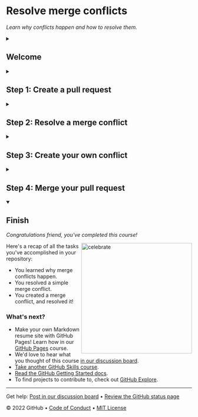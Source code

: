 <!--
  <<< Author notes: Header of the course >>>
  Include a 1280×640 image, course title in sentence case, and a concise description in emphasis.
  In your repository settings: enable template repository, add your 1280×640 social image, auto delete head branches.
  Add your open source license, GitHub uses Creative Commons Attribution 4.0 International.
-->

# Resolve merge conflicts

_Learn why conflicts happen and how to resolve them._

<!--
  <<< Author notes: Start of the course >>>
  Include start button, a note about Actions minutes,
  and tell the learner why they should take the course.
  Each step should be wrapped in <details>/<summary>, with an `id` set.
  The start <details> should have `open` as well.
  Do not use quotes on the <details> tag attributes.
-->

<details id=0>
<summary><h2>Welcome</h2></summary>

Merge conflicts happen when two people make changes to the same file on GitHub—a common occurrence when you’re working with others. While resolving differences might involve some discussion, merge conflicts don’t have to be scary. This course guides you through the steps to finding the best merge conflict solution, so your team can keep building.

- **Who is this for**: New developers, new GitHub users, users new to Git, students, managers, teams.
- **What you'll learn**: What merge conflicts are, how you resolve merge conflicts, how to reduce merge conflicts.
- **What you'll build**: We'll work with a short Markdown resume file in this course.
- **Prerequisites**: We recommend taking [Introduction to GitHub](https://github.com/skills/introduction-to-github) prior to this course.
- **How long**: This course is three steps long and takes less than 30 minutes to complete.

## How to start this course

1. Right-click **Start course** and open the link in a new tab.
   <br />[![start-course](https://user-images.githubusercontent.com/1221423/218596841-0645fe1a-4aaf-4f51-9ab3-8aa2d3fdd487.svg)](https://github.com/skills/resolve-merge-conflicts/generate)
2. In the new tab, follow the prompts to create a new repository.
   - For owner, choose your personal account or an organization to host the repository.
   - We recommend creating a public repository—private repositories will [use Actions minutes](https://docs.github.com/en/billing/managing-billing-for-github-actions/about-billing-for-github-actions).
   ![Create a new repository](https://user-images.githubusercontent.com/1221423/218594143-e60462b6-9f2a-4fa3-80de-063ac5429aab.png)
3. After your new repository is created, wait about 20 seconds, then refresh the page. Follow the step-by-step instructions in the new repository's README.

</details>

<!--
  <<< Author notes: Step 1 >>>
  Choose 3-5 steps for your course.
  The first step is always the hardest, so pick something easy!
  Link to docs.github.com for further explanations.
  Encourage users to open new tabs for steps!
-->

<details id=1>
<summary><h2>Step 1: Create a pull request</h2></summary>

_Welcome to "Managing Merge Conflicts"! :wave:_

**What is a _merge conflict_?**: A **merge conflict** occurs when changes are made to the same part of the same file on two different branches. You usually find out about conflicts in a pull request so let's start by creating one.

### :keyboard: Activity: Create a pull request

1. Open a new browser tab, and work on the steps in your second tab while you read the instructions in this tab.
1. We made a small change to a file in the repository in the `my-resume` branch.
1. [Create a pull request](https://docs.github.com/en/pull-requests/collaborating-with-pull-requests/proposing-changes-to-your-work-with-pull-requests/creating-a-pull-request) setting `my-resume` as the head branch and `main` as the base branch.  You can enter `Resolving merge conflicts` for the pull request title and body.
1. Wait about 20 seconds then refresh this page for the next step.

</details>

<!--
  <<< Author notes: Step 2 >>>
  Start this step by acknowledging the previous step.
  Define terms and link to docs.github.com.
-->

<details id=2>
<summary><h2>Step 2: Resolve a merge conflict</h2></summary>

_Good start! Now let's look deeper at a merge conflict! :mag:_

This can be intimidating, but have no fear, Git is smart when it comes to merging! Git only needs a human to decide how to [resolve the conflict](https://docs.github.com/en/pull-requests/collaborating-with-pull-requests/addressing-merge-conflicts/resolving-a-merge-conflict-using-the-command-line). Sometimes, the best way to resolve a merge conflict is to add content that's from both branches, or even something that isn't on either! This is why Git needs a human to look at the code and make the proper fixes.

### :keyboard: Activity: Resolve a merge conflict

1. Open the pull request that you just created, we created a conflict for you. Have no fear!
1. At the bottom of the page, under "This branch has conflicts that must be resolved", click the **Resolve conflicts** button.
1. Look for the highlighted sections that begins with  `<<<<<<<  my-resume` and ends with `>>>>>>> main`. These markers are added by Git to show you the content that is in conflict.
1. Remove the changes made on the main branch by deleting all of the content below the `=======` and above `>>>>>>> main`.
1. Next, remove the merge conflict markers by deleting the following lines:
   ```
   <<<<<<< my-resume
   =======
   >>>>>>> main
   ```
1. With the merge conflict markers removed, click **Mark as resolved**.
1. Finally, click **Commit merge**.
1. Wait about 20 seconds then refresh this page for the next step.

</details>

<!--
  <<< Author notes: Step 3 >>>
  Start this step by acknowledging the previous step.
  Define terms and link to docs.github.com.
-->

<details id=3>
<summary><h2>Step 3: Create your own conflict</h2></summary>

_Good job! You've solved a merge conflict! :tada:_

Resolving a conflict doesn't automatically merge the pull request in GitHub. Instead, it stores the resolution of the conflict in a merge commit and allows you and your team to keep working. To resolve a conflict, GitHub performs what is known as a *reverse merge*. This means that the changes from the `main` branch were  merged into your `my-resume` branch. With a reverse merge, only the `my-resume` branch is updated. This allows you to test the resolved changes on your branch before you merge it into `main`.

Now, let's get a little evil. (It's for educational purposes!)

### :keyboard: Activity: Create your own conflict

We went ahead and added a new file called `references.md` and pushed that change to `main`, without updating your `my-resume` branch.

1. Browse to the `my-resume` branch.
1. Click the `Add file` dropdown menu and then on `Create new file`.
1. Create a file named `references.md`.
1. Enter some text that conflicts with what we added for `references.md` in the `main` branch.
1. Scroll to the bottom of the page and enter a commit message for your change.
1. Click the **Commit new file** button, making sure the "Commit directly to the `my-resume` branch" option is selected.
1. Wait about 20 seconds then refresh this page for the next step.

</details>

<!--
  <<< Author notes: Step 4 >>>
  Start this step by acknowledging the previous step.
  Define terms and link to docs.github.com.
-->

<details id=4>
<summary><h2>Step 4: Merge your pull request</h2></summary>

_Almost there! :heart:_

You can now [merge](https://docs.github.com/en/get-started/quickstart/github-glossary#merge) your pull request!

### :keyboard: Activity: Merge your pull request

1. First, resolve any remaining conflicts in your pull request.
   > Look back at step one if you need help.
1. Click **Merge pull request**.
1. Delete the branch `my-resume` (optional).
1. Wait about 20 seconds then refresh this page for the next step.

</details>

<!--
  <<< Author notes: Finish >>>
  Review what we learned, ask for feedback, provide next steps.
-->

<details id=X open>
<summary><h2>Finish</h2></summary>

_Congratulations friend, you've completed this course!_

<img src=https://octodex.github.com/images/benevocats.jpg alt=celebrate width=300 align=right>

Here's a recap of all the tasks you've accomplished in your repository:

- You learned why merge conflicts happen.
- You resolved a simple merge conflict.
- You created a merge conflict, and resolved it!

### What's next?

- Make your own Markdown resume site with GitHub Pages! Learn how in our [GitHub Pages](https://github.com/skills/github-pages) course.
- We'd love to hear what you thought of this course [in our discussion board](https://github.com/skills/.github/discussions).
- [Take another GitHub Skills course](https://github.com/skills).
- [Read the GitHub Getting Started docs](https://docs.github.com/en/get-started).
- To find projects to contribute to, check out [GitHub Explore](https://github.com/explore).

</details>

<!--
  <<< Author notes: Footer >>>
  Add a link to get support, GitHub status page, code of conduct, license link.
-->

---

Get help: [Post in our discussion board](https://github.com/skills/.github/discussions) &bull; [Review the GitHub status page](https://www.githubstatus.com/)

&copy; 2022 GitHub &bull; [Code of Conduct](https://www.contributor-covenant.org/version/2/1/code_of_conduct/code_of_conduct.md) &bull; [MIT License](https://gh.io/mit)
